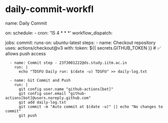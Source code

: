 # daily-commit-workfl
name: Daily Commit

on:
  schedule:
    - cron: '15 4 * * *'
  workflow_dispatch:

jobs:
  commit:
    runs-on: ubuntu-latest
    steps:
      - name: Checkout repository
        uses: actions/checkout@v3
        with:
          token: ${{ secrets.GITHUB_TOKEN }}  # ✅ allows push access

      - name: Commit step - 23f3001222@ds.study.iitm.ac.in
        run: |
          echo "TDSFU Daily run: $(date -u) TDSFU" >> daily-log.txt

      - name: Git Commit and Push
        run: |
          git config user.name "github-actions[bot]"
          git config user.email "github-actions[bot]@users.noreply.github.com"
          git add daily-log.txt
          git commit -m "Auto commit at $(date -u)" || echo "No changes to commit"
          git push
